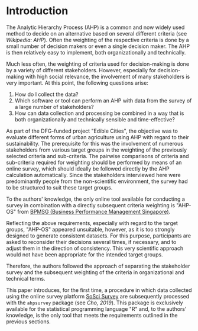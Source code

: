 # Introduction

The Analytic Hierarchy Process (AHP) is a common and now widely used method to decide on an alternative based on several different criteria (see <cite data-cite="Wikipedia_AHP">Wikipedia: AHP</cite>). Often the weighting of the respective criteria is done by a small number of decision makers or even a single decision maker. The AHP is then relatively easy to implement, both organizationally and technically.

Much less often, the weighting of criteria used for decision-making is done by a variety of different stakeholders. However, especially for decision-making with high social relevance, the involvement of many stakeholders is very important. At this point, the following questions arise:

1. How do I collect the data?
2. Which software or tool can perform an AHP with data from the survey of a large number of stakeholders?
3. How can data collection and processing be combined in a way that is both organizationally and technically sensible and time-effective?

As part of the DFG-funded project "Edible Cities", the objective was to evaluate different forms of urban agriculture using AHP with regard to their sustainability. The prerequisite for this was the involvement of numerous stakeholders from various target groups in the weighting of the previously selected criteria and sub-criteria. The pairwise comparisons of criteria and sub-criteria required for weighting should be performed by means of an online survey, which should ideally be followed directly by the AHP calculation automatically. Since the stakeholders interviewed here were predominantly people from the non-scientific environment, the survey had to be structured to suit these target groups.

To the authors' knowledge, the only online tool available for conducting a survey in combination with a directly subsequent criteria weighting is "AHP-OS" from [BPMSG (Business Performance Management Singapore)](https://bpmsg.com).

Reflecting the above requirements, especially with regard to the target groups, "AHP-OS" appeared unsuitable, however, as it is too strongly designed to generate consistent datasets. For this purpose, participants are asked to reconsider their decisions several times, if necessary, and to adjust them in the direction of consistency. This very scientific approach would not have been appropriate for the intended target groups.

Therefore, the authors followed the approach of separating the stakeholder survey and the subsequent weighting of the criteria in organizational and technical terms.

This paper introduces, for the first time, a procedure in which data collected using the online survey platform [SoSci Survey](https://www.soscisurvey.de) are subsequently processed with the `ahpsurvey` package (see <cite data-cite="Vignettes_ahpsurvey_2019">Cho, 2019</cite>). This package is exclusively available for the statistical programming language "R" and, to the authors' knowledge, is the only tool that meets the requirements outlined in the previous sections.
